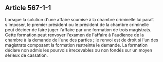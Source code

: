 Article 567-1-1
----
Lorsque la solution d'une affaire soumise à la chambre criminelle lui paraît
s'imposer, le premier président ou le président de la chambre criminelle peut
décider de faire juger l'affaire par une formation de trois magistrats. Cette
formation peut renvoyer l'examen de l'affaire à l'audience de la chambre à la
demande de l'une des parties ; le renvoi est de droit si l'un des magistrats
composant la formation restreinte le demande. La formation déclare non admis les
pourvois irrecevables ou non fondés sur un moyen sérieux de cassation.
